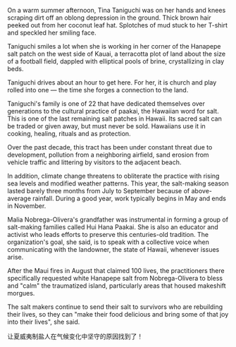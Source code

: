 
On a warm summer afternoon, Tina Taniguchi was on her hands and knees scraping dirt off an oblong depression in the ground. Thick brown hair peeked out from her coconut leaf hat. Splotches of mud stuck to her T-shirt and speckled her smiling face.

Taniguchi smiles a lot when she is working in her corner of the Hanapepe salt patch on the west side of Kauai, a terracotta plot of land about the size of a football field, dappled with elliptical pools of brine, crystallizing in clay beds.

Taniguchi drives about an hour to get here. For her, it is church and play rolled into one — the time she forges a connection to the land.

Taniguchi's family is one of 22 that have dedicated themselves over generations to the cultural practice of paakai, the Hawaiian word for salt. This is one of the last remaining salt patches in Hawaii. Its sacred salt can be traded or given away, but must never be sold. Hawaiians use it in cooking, healing, rituals and as protection.

Over the past decade, this tract has been under constant threat due to development, pollution from a neighboring airfield, sand erosion from vehicle traffic and littering by visitors to the adjacent beach.

In addition, climate change threatens to obliterate the practice with rising sea levels and modified weather patterns. This year, the salt-making season lasted barely three months from July to September because of above-average rainfall. During a good year, work typically begins in May and ends in November.

Malia Nobrega-Olivera's grandfather was instrumental in forming a group of salt-making families called Hui Hana Paakai. She is also an educator and activist who leads efforts to preserve this centuries-old tradition. The organization's goal, she said, is to speak with a collective voice when communicating with the landowner, the state of Hawaii, whenever issues arise.

After the Maui fires in August that claimed 100 lives, the practitioners there specifically requested white Hanapepe salt from Nobrega-Olivera to bless and "calm" the traumatized island, particularly areas that housed makeshift morgues.

The salt makers continue to send their salt to survivors who are rebuilding their lives, so they can "make their food delicious and bring some of that joy into their lives", she said.

让夏威夷制盐人在气候变化中坚守的原因找到了！